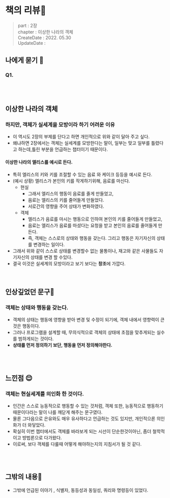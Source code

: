 # 책의 리뷰📔
> part :  2장   
> chapter : 이상한 나라의 객체     
> CreateDate : 2022. 05.30   
> UpdateDate :    


## 나에게 묻기 💭

### Q1.

<br></br>

## 이상한 나라의 객체 

### 하지만, 객체가 실세계을 모방이라 하기 어려운 이유
 - 이 역시도 2장의 부제를 단다고 하면 개인적으로 위와 같이 달아 주고 싶다.
 - 왜냐하면 2장에서는 객체는 실세계를 모방한다는 말이, 일부는 맞고 일부를 틀렸다고 하는데,틀린 부분을 언급하는 챕터이기 때문이다.

#### 이상한 나라의 엘리스를 예시로 든다. 
 - 특히 엘리스의 키와 키를 조절할 수 있는 음료 와 케이크 등등을 예시로 든다. 
 - (예시 상황) 엘리스가 본인의 키를 작게하기위해, 음료를 마신다. 
    - 현실 
      - 그래서 엘리스의 행동이 음료를 줄게 만들었고,
      - 음료는 엘리스의 키를 줄어들게 만들었다.
      - 서로간의 영향을 주어 상태가 변화하였다.
    - 객체
       - 엘리스가 음료를 마시는 행동으로 인하여 본인의 키를 줄어들게 만들었고,
       - 음료는 엘리스가 음료를 마셨다는 요청을 받고 본인의 음료를 줄어들게 만든다.
       - 즉, 객체는 스스로의 상태와 행동을 갖는다. 그리고 행동은 자기자신의 상태를 변경하는 일이다.
 - 그래서 위와 같이 스스로 상태를 변경할수 없는 물통이나, 재고와 같은 사물들도 자기자신의 상태를 변경 할 수있다.
 - 결국 이것은 실세계의 모방이라고 보기 보다는 **창조**에 가깝다.  
<br></br>

## 인상깊었던 문구💬

### 객체는 상태와 행동을 갖는다. 
 - 객체의 상태는 행동에 영향을 받아 변경 및 수정이 되기에, 객체 내에서 영향력이 큰것은 행동이다. 
 - 그러나 프로그램을 설계할 때, 무의식적으로 객체의 상태에 초점을 맞추게되는 실수를 범하게되는 것이다. 
 - **상태를 먼저 정의하기 보단, 행동을 먼저 정의해야한다.**

<br></br>

## 느낀점 😌
### 객체는 현실세계를 의인화 한 것이다.
 - 인간은 스스로 능동적으로 행동할 수 있는 것처럼, 객체 또한, 능동적으로 행동하기 때문이다라는 말이 나를 깨닫게 해주는 문구였다. 
 - 물론 그다음으로 은유와도 매우 유사하다고 언급하는 것도 있지만, 개인적으론 의인화가 더 와닿았다.
 - 확실히 이번 챕터에서도 객체를 바라보게 되는 시선이 단순한것이아닌, 좀더 철학적이고 방법론으로 다가왔다.
 - 이로써, 보다 객체를 다룰때 어떻게 해야하는지의 지침서가 될 것 같다.

<br></br>

## 그밖의 내용🎈
- 그밖에 언급된 이야기 , 식별자, 동등성과 동일성, 쿼리와 명령등이 있었다.
